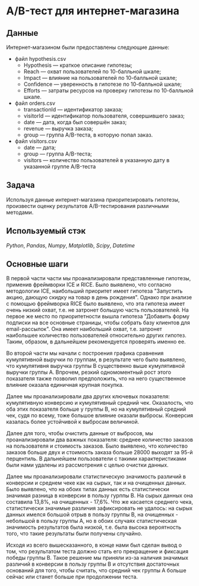 # A/B-тест для интернет-магазина

## Данные
Интернет-магазином были предоставлены следующие данные:
 - файл hypothesis.csv
	- Hypothesis — краткое описание гипотезы;
	- Reach — охват пользователей по 10-балльной шкале;
	- Impact — влияние на пользователей по 10-балльной шкале;
	- Confidence — уверенность в гипотезе по 10-балльной шкале;
	- Efforts — затраты ресурсов на проверку гипотезы по 10-балльной шкале.
 - файл orders.csv
	- transactionId — идентификатор заказа;
	- visitorId — идентификатор пользователя, совершившего заказ;
	- date — дата, когда был совершён заказ;
	- revenue — выручка заказа;
	- group — группа A/B-теста, в которую попал заказ.
 - файл visitors.csv
	- date — дата;
	- group — группа A/B-теста;
	- visitors — количество пользователей в указанную дату в указанной группе A/B-теста

## Задача
Используя данные интернет-магазина приоритезировать гипотезы, произвести оценку результатов A/B-тестирования различными методами.

## Используемый стэк
*Python*, *Pandas*, *Numpy*, *Matplotlib*, *Scipy*, *Datetime* 

## Основные шаги
В первой части части мы проанализировали представленные гипотезы, применив фреймворки ICE и RICE. Было выявлено, что согласно методологии ICE, наибольший приоритет имеет гипотеза "Запустить акцию, дающую скидку на товар в день рождения". Однако при анализе с помощью фреймворка RICE было выявлено, что эта гипотеза имеет очень низкий охват, т.е. не затронет большую часть пользователей. На первое же место по приоритетности вышла гипотеза "Добавить форму подписки на все основные страницы, чтобы собрать базу клиентов для email-рассылок". Она имеет наибольший охват, т.е. затронет наибольшее количество пользователей относительно других гипотез. Таким, образом, в дальнейшем рекомендуется проверять именно ее.

Во второй части мы начали с построения графика сравнения кумулятивной выручки по группам, в результате чего было выявлено, что кумулятивня выручка группы B существенно выше кумулятивной выручки группы A. Впрочем, резкий одномоментный рост этого показателя также позволил предположить, что на него существенное влияние оказала единичная крупная покупка. 

Далее мы проанализировали два других ключевых показателя: кумулятивную конверсию и кумулятивный средний чек. Оказалость, что оба этих показателя больше у группы В, но на кумулятивный средний чек, судя по всему, тоже большое влияние оказали выбросы. Конверсия казалась более устойчивой к выбросам величиной.

Далее для того, чтобы очистить данные от выбросов, мы проанализировали два важных показателя: среднее количество заказов на пользователя и стоимость заказов. Было выявлено, что количество заказов больше двух и стоимость заказа больше 28000 выходят за 95-й перцентиль. В дальнейшем пользователи с такими характеристиками были нами удалены из рассмотрения с целью очистки данных.

Далее мы проанализировали статистическую значимость различий в конверсии и среднем чеке как на сырых, так и на очищенных данных. Было выявлено, что на обоих типах данных есть статистически значимая разница в конверсии в пользу гурппы B. На сырых данных она составила 13,8%, на очищенных - 17,6%. Что же касается среднего чека, статистически значимые различия зафиксировать не удалось: на сырых данных имелся большой отрыв в пользу группы B, на очищенных - небольшой в пользу группы А, но в обоих случаях статистическая значимость результатов была низкой, т.е. была высока вероятность того, что такие результаты были получены случайно.

Исходя из всего вышесказанного, в конце нами был сделан вывод о том, что результатом теста должно стать его прекращение и фиксация победы группы B. Такое решение мы приняли из-за наличия значимых различий в конверсии в пользу группы B и отсутствия достаточных оснований для того, чтобы считать, что средний чек группы А больше сейчас или станет больше при продолжении теста.